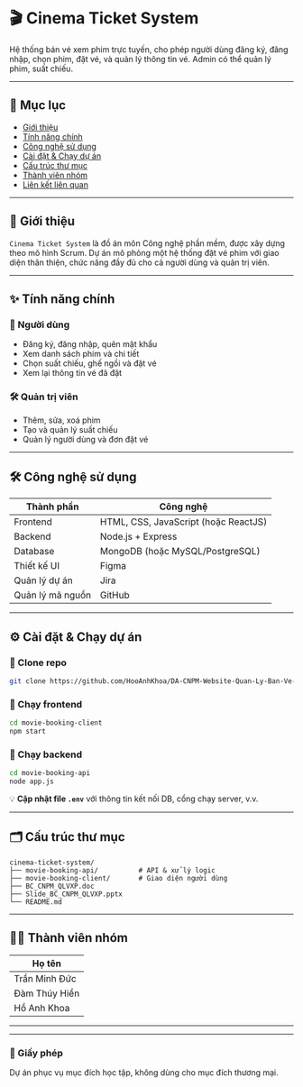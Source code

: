 # 🎬 Cinema Ticket System

Hệ thống bán vé xem phim trực tuyến, cho phép người dùng đăng ký, đăng nhập, chọn phim, đặt vé, và quản lý thông tin vé. Admin có thể quản lý phim, suất chiếu.

---

## 📌 Mục lục

- [Giới thiệu](#giới-thiệu)
- [Tính năng chính](#tính-năng-chính)
- [Công nghệ sử dụng](#công-nghệ-sử-dụng)
- [Cài đặt & Chạy dự án](#cài-đặt--chạy-dự-án)
- [Cấu trúc thư mục](#cấu-trúc-thư-mục)
- [Thành viên nhóm](#thành-viên-nhóm)
- [Liên kết liên quan](#liên-kết-liên-quan)

---

## 📖 Giới thiệu

`Cinema Ticket System` là đồ án môn Công nghệ phần mềm, được xây dựng theo mô hình Scrum. Dự án mô phỏng một hệ thống đặt vé phim với giao diện thân thiện, chức năng đầy đủ cho cả người dùng và quản trị viên.

---

## ✨ Tính năng chính

### 👤 Người dùng
- Đăng ký, đăng nhập, quên mật khẩu
- Xem danh sách phim và chi tiết
- Chọn suất chiếu, ghế ngồi và đặt vé
- Xem lại thông tin vé đã đặt

### 🛠️ Quản trị viên
- Thêm, sửa, xoá phim
- Tạo và quản lý suất chiếu
- Quản lý người dùng và đơn đặt vé

---

## 🛠️ Công nghệ sử dụng

| Thành phần | Công nghệ |
|------------|-----------|
| Frontend   | HTML, CSS, JavaScript (hoặc ReactJS) |
| Backend    | Node.js + Express |
| Database   | MongoDB (hoặc MySQL/PostgreSQL) |
| Thiết kế UI | Figma |
| Quản lý dự án | Jira |
| Quản lý mã nguồn | GitHub |

---

## ⚙️ Cài đặt & Chạy dự án

### 📁 Clone repo
```bash
git clone https://github.com/HooAnhKhoa/DA-CNPM-Website-Quan-Ly-Ban-Ve-Phim.git
```

### 🚀 Chạy frontend
```bash
cd movie-booking-client
npm start
```

### 🧩 Chạy backend
```bash
cd movie-booking-api
node app.js
```

💡 **Cập nhật file `.env`** với thông tin kết nối DB, cổng chạy server, v.v.

---

## 🗂️ Cấu trúc thư mục

```
cinema-ticket-system/
├── movie-booking-api/          # API & xử lý logic
├── movie-booking-client/       # Giao diện người dùng
├── BC_CNPM_QLVXP.doc
├── Slide_BC_CNPM_QLVXP.pptx            
└── README.md
```

---

## 👨‍💻 Thành viên nhóm

| Họ tên       |
|--------------|
| Trần Minh Đức|
| Đàm Thúy Hiền|
| Hồ Anh Khoa  |

---

---

### 📃 Giấy phép

Dự án phục vụ mục đích học tập, không dùng cho mục đích thương mại.
